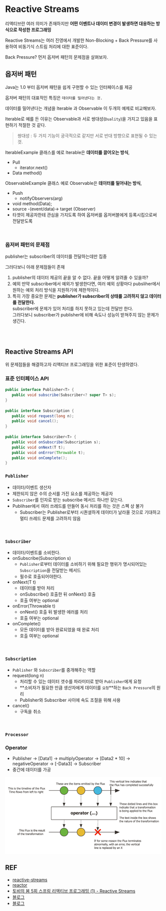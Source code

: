 # Reactive Streams
리액티브란 여러 의미가 존재하지만 **어떤 이벤트나 데이터 변경이 발생하면 대응하는 방식으로 작성한 프로그래밍**

Reactive Streams는 여러 진영에서 개발한 Non-Blocking + Back Pressure를 사용하여 비동기식 스트림 처리에 대한 표준이다.

Back Pressure? 먼저 옵저버 패턴의 문제점을 살펴보자.

## 옵저버 패턴
Java는 1.0 부터 옵저버 패턴을 쉽게 구현할 수 있는 인터페이스를 제공

옵저버 패턴의 대표적인 특징은 `데이터를 밀어낸다는 것.`

데이터를 밀어낸다는 개념을 Iterable 과 Observable 이 두개의 예제로 비교해보자.

Iterable로 예를 든 이유는 Observable과 서로 쌍대성(`Duality`)을 가지고 있음을 표현하기 적절한 것 같다.

> 쌍대성 : 두 가지 기능이 궁극적으로 같지만 서로 반대 방향으로 표현될 수 있는 것.

IterableExample 클래스를 예로 Iterable은 **데이터를 끌어오는 방식**, 
  - Pull
    - iterator.next()
  - Data method()

ObservableExample 클래스 예로 Observable은 **데이터를 밀어내는 방식**, 
  - Push
    - notifyObservers(arg)
  - void method(Data);
  - source -(event/data)-> target (Observer)
  - 타겟이 제공자한테 관심을 가지도록 하여 옵저버를 옵저버블에게 등록시킴으로써 전달받도록

<br>

### 옵저버 패턴의 문제점
publisher는 subscriber의 데이터를 전달하는데만 집중

그러다보니 아래 문제점들이 존재

1. publisher의 데이터 제공의 끝을 알 수 없다. 끝을 어떻게 알려줄 수 있을까?
2. 예외 만약 subscriber에서 예외가 발생한다면, 여러 예외 상황마다 pubsliher에서 원하는 예외 처리 방식을 지원하기에 제한적이다.
3. 특히 가장 중요한 문제는 **publisher가 subscriber의 상태를 고려하지 않고 데이터를 전달한다.** <br>
subscriber에 문제가 있어 처리를 하지 못하고 있는데 전달만 한다. <br>
그러다보니 subscriber가 publisher에 비해 속도나 성능이 받쳐주지 않는 문제가 생긴다.

<br>
<br>

## Reactive Streams API
위 문제점들을 해결하고자 리액티브 프로그래밍을 위한 표준이 탄생하였다.

### 표준 인터페이스 API
```java
public interface Publisher<T> {
   public void subscribe(Subscriber<? super T> s);
}

public interface Subscription {
   public void request(long n);
   public void cancel();
}

public interface Subscriber<T> {
   public void onSubscribe(Subscription s);
   public void onNext(T t);
   public void onError(Throwable t);
   public void onComplete();
}
```


### `Publisher`
- 데이터/이벤트 생산자
- 제한되지 않은 수의 순서를 가진 요소를 제공하는 제공자
- `Subscriber`를 인자로 받는 subscribe 메서드 하나만 갖는다.
- Publihser에서 여러 쓰레드를 만들어 동시 처리를 하는 것은 스펙 상 불가
  - Subscriber는 Publisher로부터 시퀀셜하게 데이터가 날라올 것으로 기대하고 멀티 쓰레드 문제를 고려하지 않음

<br>

### `Subscriber`
- 데이터/이벤트를 소비한다.
- onSubscribe(Subscription s)
    - `Publisher`로부터 데이터를 소비하기 위해 필요한 행위가 명시되어있는 `Subscription`을 전달받는 메서드
    - 필수로 호출되어야한다.
- onNext(T t)
    - 데이터를 받아 처리 
    - onSubscribe() 호출한 뒤 onNext() 호출
    - 호출 여부는 optional
- onError(Throwable t)
    - onNext() 호출 뒤 발생한 에러를 처리
    - 호출 여부는 optional
- onComplete()
    - 모든 데이터를 받아 완료되었을 때 완료 처리
    - 호출 여부는 optional

<br>

### `Subscription`
- `Publisher` 와 `Subscriber`를 중개해주는 역할
- request(long n)
  - 처리할 수 있는 데이터 갯수를 파라미터로 받아 `Publisher`에게 요청
  - **소비자가 필요한 만큼 생산자에게 데이터를 `요청`**하는 `Back Pressure`의 원리
  - Publisher와 Subscriber 사이에 속도 조절을 위해 사용
- cancel()
  - 구독을 취소

<br>
  
### `Processor`


### Operator
- Publisher -> [Data1] -> multiplyOperator -> [Data2 * 10] -> negativeOperator -> [-Data3] -> Subscriber
- 중간에 데이터를 가공

![img.png](images/img.png)


## REF
- [reactive-streams](https://www.reactive-streams.org/)
- [reactor](https://projectreactor.io/docs/core/release/reference/)
- [토비의 봄 5회 스프링 리액티브 프로그래밍 (1) - Reactive Streams](https://www.youtube.com/watch?v=8fenTR3KOJo&list=PLOLeoJ50I1kkqC4FuEztT__3xKSfR2fpw&index=1&ab_channel=%ED%86%A0%EB%B9%84%EC%9D%98%EC%8A%A4%ED%94%84%EB%A7%81)
- [블로그](https://jongmin92.github.io/2019/11/05/Java/reactive-1/)
- [블로그](https://bgpark.tistory.com/160)
